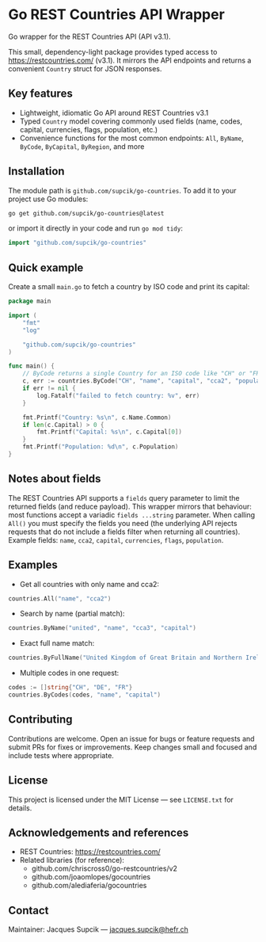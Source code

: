# Go REST Countries API Wrapper

Go wrapper for the REST Countries API (API v3.1).

This small, dependency-light package provides typed access to https://restcountries.com/ (v3.1). It mirrors the API endpoints and returns a convenient `Country` struct for JSON responses.

## Key features

- Lightweight, idiomatic Go API around REST Countries v3.1
- Typed `Country` model covering commonly used fields (name, codes, capital, currencies, flags, population, etc.)
- Convenience functions for the most common endpoints: `All`, `ByName`, `ByCode`, `ByCapital`, `ByRegion`, and more

## Installation

The module path is `github.com/supcik/go-countries`. To add it to your project use Go modules:

```bash
go get github.com/supcik/go-countries@latest
```

or import it directly in your code and run `go mod tidy`:

```go
import "github.com/supcik/go-countries"
```

## Quick example

Create a small `main.go` to fetch a country by ISO code and print its capital:

```go
package main

import (
	"fmt"
	"log"

	"github.com/supcik/go-countries"
)

func main() {
	// ByCode returns a single Country for an ISO code like "CH" or "FRA"
	c, err := countries.ByCode("CH", "name", "capital", "cca2", "population")
	if err != nil {
		log.Fatalf("failed to fetch country: %v", err)
	}

	fmt.Printf("Country: %s\n", c.Name.Common)
	if len(c.Capital) > 0 {
		fmt.Printf("Capital: %s\n", c.Capital[0])
	}
	fmt.Printf("Population: %d\n", c.Population)
}
```

## Notes about fields

The REST Countries API supports a `fields` query parameter to limit the
returned fields (and reduce payload). This wrapper mirrors that
behaviour: most functions accept a variadic `fields ...string`
parameter. When calling `All()` you must specify the fields you need
(the underlying API rejects requests that do not include a fields filter
when returning all countries). Example fields: `name`, `cca2`,
`capital`, `currencies`, `flags`, `population`.

## Examples

- Get all countries with only name and cca2:

```go
countries.All("name", "cca2")
```

- Search by name (partial match):

```go
countries.ByName("united", "name", "cca3", "capital")
```

- Exact full name match:

```go
countries.ByFullName("United Kingdom of Great Britain and Northern Ireland", "name", "capital")
```

- Multiple codes in one request:

```go
codes := []string{"CH", "DE", "FR"}
countries.ByCodes(codes, "name", "capital")
```

## Contributing

Contributions are welcome. Open an issue for bugs or feature requests and submit PRs for fixes or improvements. Keep changes small and focused and include tests where appropriate.

## License

This project is licensed under the MIT License — see `LICENSE.txt` for details.

## Acknowledgements and references

- REST Countries: https://restcountries.com/
- Related libraries (for reference):
  - github.com/chriscross0/go-restcountries/v2
  - github.com/joaomlopes/gocountries
  - github.com/alediaferia/gocountries

## Contact

Maintainer: Jacques Supcik — jacques.supcik@hefr.ch
